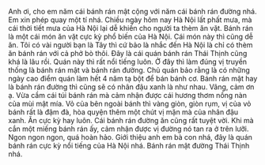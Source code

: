 Anh ơi, cho em năm cái bánh rán mật cộng với năm cái bánh rán đường nhá. Em xin phép quay một tí nhá. Chiều ngày hôm nay Hà Nội lất phất mưa, mà cái thời tiết mưa của Hà Nội lại dễ khiến cho người ta thèm ăn vặt. Bánh rán là một cái món ăn vặt cực kỳ phổ biến của Hà Nội. Cái món này thì cũng dễ ăn. Tôi có vài người bạn là Tây thì cứ bảo là nhắc đến Hà Nội là chỉ có thèm ăn bánh rán với cả phở bò thôi. Đây là cái quán bánh rán Thái Thịnh cũng khá là lâu rồi. Quán này thì rất nổi tiếng luôn. Ở đây thì làm đúng vị truyền thống là bánh rán mật và bánh rán đường. Chủ quán bảo rằng là có những ngày cao điểm quán làm hết 4 năm tạ bột để bán bánh cơ. Bánh rán mật hay là bánh rán đường thì cũng sẽ có nhân đậu xanh là như nhau. Vâng, cảm ơn ạ. Vừa cầm cái túi bánh rán mà cảm nhận được cái hương thơm nồng nàn của mùi mật mía. Vỏ của bên ngoài bánh thì vàng giòn, giòn rụm, vị của vỏ bánh rất là đậm đà, hòa quyện thêm một chút vị mặn mà của nhân đậu xanh. Ăn cực kỳ hay luôn. Cái bánh rán đường ăn cũng rất tuyệt vời. Khi mà cắn một miếng bánh rán ấy, cảm nhận được vị đường nó tan ra ở trên lưỡi. Ngon ngon ngon, quá hoàn hảo. Giới thiệu anh em bà con nhá, đây là quán bánh rán cực kỳ nổi tiếng của Hà Nội nhá. Bánh rán mật đường Thái Thịnh nhá.